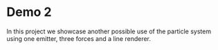 # Demo 2

In this project we showcase another possible use of the particle system using one emitter, three forces and a line renderer. 
